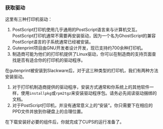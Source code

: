 ### 获取驱动

这里有三种打印机驱动：

1. PostScript打印机使用几乎通用的PostScript语言来与计算机交互。PostScript打印机通常不需要再安装驱动，因为一个名为GhostScript的兼容PostScript语言的子系统通常已经被安装。
2. Gutenprint项目由GNU开发者设计开发，现已支持约700余种打印机。
3. 制造商可能为他们的打印机提供了Linux驱动，你可以在制造商的支持页面查找是否有适合你的打印机的驱动程序。

在gutenprint被安装到Slackware后，对于这三种类型的打印机，我们有两种方法安装驱动。

1. 对于打印机制造商提供的驱动程序，安装方式通常和你系统上的其他软件一样，使用`installpkg`或`rpm2tgz`来安装驱动程序包。请务必先阅读驱动捆绑的文档。
2. 对于PostScript打印机，并没有通常意义上的“安装”。你只需要下在相应的PPD文件并放到你硬盘上的合理位置。

在下载安装好必要的组件后，你就完成了CUPS的运行准备了。

